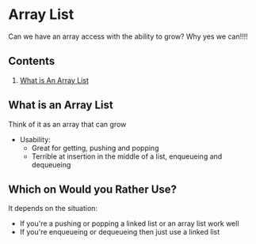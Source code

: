 # Array List

Can we have an array access with the ability to grow? Why yes we can!!!!

## Contents

1. [What is An Array List](#what-is-an-array-list)

## What is an Array List

Think of it as an array that can grow

- Usability:
  - Great for getting, pushing and popping
  - Terrible at insertion in the middle of a list, enqueueing and dequeueing

## Which on Would you Rather Use?

It depends on the situation:

- If you're a pushing or popping a linked list or an array list work well
- If you're enqueueing or dequeueing then just use a linked list
